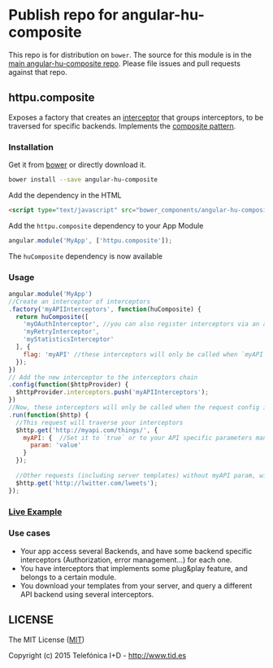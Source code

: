 # Publish repo for angular-hu-composite

This repo is for distribution on `bower`. The source for this module is in the
[main angular-hu-composite repo](https://github.com/angular-hu/angular-hu).
Please file issues and pull requests against that repo.

## httpu.composite

Exposes a factory that creates an [interceptor](https://docs.angularjs.org/api/ng/service/$http#interceptors) that groups interceptors, to be traversed for specific backends. Implements the [composite pattern](http://en.wikipedia.org/wiki/Composite_pattern).

### Installation

Get it from [bower](http://bower.io/) or directly download it.

```sh
bower install --save angular-hu-composite
```

Add the dependency in the HTML

```html
<script type="text/javascript" src="bower_components/angular-hu-composite/composite.js"></script>
```

Add the `httpu.composite` dependency to your App Module

```js
angular.module('MyApp', ['httpu.composite']);
```

The `huComposite` dependency is now available

### Usage

```js
angular.module('MyApp')
//Create an interceptor of interceptors
.factory('myAPIInterceptors', function(huComposite) {
  return huComposite([
    'myOAuthInterceptor', //you can also register interceptors via an anonymous factory
    'myRetryInterceptor',
    'myStatisticsInterceptor'
  ], {
    flag: 'myAPI' //these interceptors will only be called when `myAPI` property is available in the request config
  });
})
// Add the new interceptor to the interceptors chain
.config(function($httpProvider) {
  $httpProvider.interceptors.push('myAPIInterceptors');
})
//Now, these interceptors will only be called when the request config includes a truthy value for `myAPI` parameter 
.run(function($http) {
  //This request will traverse your interceptors
  $http.get('http://myapi.com/things/', {
    myAPI: {  //Set it to `true` or to your API specific parameters managed in your interceptors
      param: 'value'
    }
  });
  
  //Other requests (including server templates) without myAPI param, will not traverse them
  $http.get('http://lwitter.com/lweets');
});
```

### [Live Example](http://codepen.io/jmendiara/pen/jPELOw?editors=101)

### Use cases

* Your app access several Backends, and have some backend specific interceptors (Authorization, error management...) for each one.
* You have interceptors that implements some plug&play feature, and belongs to a certain module.
* You download your templates from your server, and query a different API backend using several interceptors. 



## LICENSE

The MIT License ([MIT](LICENSE))

Copyright (c) 2015 Telefónica I+D - http://www.tid.es
